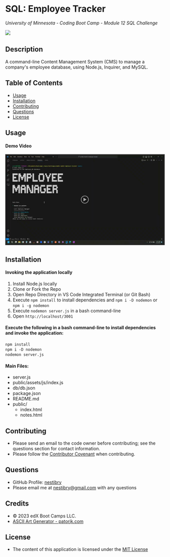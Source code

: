# SQL: Employee Tracker
*University of Minnesota - Coding Boot Camp - Module 12 SQL Challenge*

![](https://img.shields.io/badge/License-MIT_License-blue)

## Description

A command-line Content Management System (CMS) to manage a company's employee database, using Node.js, Inquirer, and MySQL.

## Table of Contents
- [Usage](#usage)
- [Installation](#installation)
- [Contributing](#contributing)
- [Questions](#questions)
- [License](#license)

## Usage

#### Demo Video

[![A video thumbnail shows the command-line employee management application with a play button overlaying the view.](./_challenge_info/Assets/demo-video-thumbnail.png)](https://drive.google.com/file/d/1l8VGn7Q8Y3X4o7D860xcbB1J2X6VCfRI/view)

## Installation 
#### Invoking the application locally

1. Install Node.js locally
2. Clone or Fork the Repo
3. Open Repo Directory in VS Code Integrated Terminal (or Git Bash)
4. Execute `npm install` to install dependencies and `npm i -D nodemon` or `npm i -g nodemon`
4. Execute `nodemon server.js` in a bash command-line
5. Open `http://localhost/3001`


#### Execute the following in a bash command-line to install dependencies and invoke the application:
```
npm install 
npm i -D nodemon
nodemon server.js
```

#### Main Files: 

- server.js
- public/assets/js/index.js
- db/db.json
- package.json
- README.md
- public/
    - index.html
    - notes.html


## Contributing
- Please send an email to the code owner before contributing; see the questions section for contact information. 
- Please follow the [Contributor Covenant](https://www.contributor-covenant.org/) when contributing.

## Questions

- GitHub Profile: [nestibry](https://github.com/nestibry)
- Please email me at [nestibry@gmail.com](mailto:nestibry@gmail.com) with any questions

## Credits
- © 2023 edX Boot Camps LLC.
- [ASCII Art Generator - patorjk.com](https://patorjk.com/software/taag/#p=display&f=ANSI%20Regular&t=Employee%0AManager)

## License

- The content of this application is licensed under the [MIT License](https://choosealicense.com/licenses/mit/)


